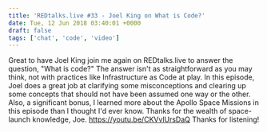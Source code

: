 ```yaml
---
title: 'REDtalks.live #33 - Joel King on What is Code?'
date: Tue, 12 Jun 2018 03:40:01 +0000
draft: false
tags: ['chat', 'code', 'video']
---
```


Great to have Joel King join me again on REDtalks.live to answer the question, "What is code?" The answer isn't as straightforward as you may think, not with practices like Infrastructure as Code at play. In this episode, Joel does a great job at clarifying some misconceptions and clearing up some concepts that should not have been assumed one way or the other. Also, a significant bonus, I learned more about the Apollo Space Missions in this episode than I thought I'd ever know. Thanks for the wealth of space-launch knowledge, Joe. https://youtu.be/CKVvlUrsDaQ Thanks for listening!